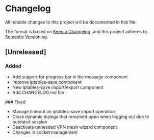 # Changelog
All notable changes to this project will be documented in this file.

The format is based on [Keep a Changelog](https://keepachangelog.com/en/1.0.0/),
and this project adheres to [Semantic Versioning](https://semver.org/spec/v2.0.0.html).

## [Unreleased]
### Added
- Add support for progress bar in the message component
- Improve iptables-save component
- New iptables-save import/export component
- Add CHANGELOG.md file

### Fixed
- Manage timeout on iptables-save import operation
- Close dynamic dialogs that remained open when logging out due to outdated session
- Deactivate unneeded VPN mesh wizard component
- Changes in socket management
